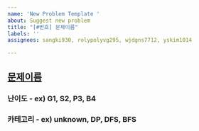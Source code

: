 ```yaml
---
name: 'New Problem Template '
about: Suggest new problem
title: "[#번호] 문제이름"
labels: ''
assignees: sangki930, rolypolyvg295, wjdgns7712, yskim1014

---
```


## [문제이름](link)

### 난이도 - ex) G1, S2, P3, B4

### 카테고리 - ex) unknown, DP, DFS, BFS
